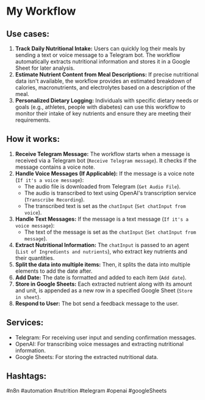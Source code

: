 # My Workflow

## Use cases:

1.  **Track Daily Nutritional Intake:** Users can quickly log their meals by sending a text or voice message to a Telegram bot. The workflow automatically extracts nutritional information and stores it in a Google Sheet for later analysis.
2.  **Estimate Nutrient Content from Meal Descriptions:** If precise nutritional data isn't available, the workflow provides an estimated breakdown of calories, macronutrients, and electrolytes based on a description of the meal.
3.  **Personalized Dietary Logging:** Individuals with specific dietary needs or goals (e.g., athletes, people with diabetes) can use this workflow to monitor their intake of key nutrients and ensure they are meeting their requirements.

## How it works:

1.  **Receive Telegram Message:** The workflow starts when a message is received via a Telegram bot (`Receive Telegram message`). It checks if the message contains a voice note.
2.  **Handle Voice Messages (If Applicable):** If the message is a voice note (`If it's a voice message`):
    *   The audio file is downloaded from Telegram (`Get Audio File`).
    *   The audio is transcribed to text using OpenAI's transcription service (`Transcribe Recording`).
    *   The transcribed text is set as the `chatInput` (`Set chatInput from voice`).
3.  **Handle Text Messages:** If the message is a text message (`If it's a voice message`):
    *   The text of the message is set as the `chatInput` (`Set chatInput from message`).
4.  **Extract Nutritional Information:**  The `chatInput` is passed to an agent (`List of Ingredients and nutrients`), who extract key nutrients and their quantities.
5.  **Split the data into multiple items:** Then, it splits the data into multiple elements to add the date after.
6.  **Add Date:** The date is formatted and added to each item (`Add date`).
7.  **Store in Google Sheets:** Each extracted nutrient along with its amount and unit, is appended as a new row in a specified Google Sheet (`Store in sheet`).
8. **Respond to User:** The bot send a feedback message to the user.

## Services:

*   Telegram: For receiving user input and sending confirmation messages.
*   OpenAI: For transcribing voice messages and extracting nutritional information.
*   Google Sheets: For storing the extracted nutritional data.

## Hashtags:

#n8n #automation #nutrition #telegram #openai #googleSheets

